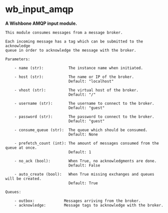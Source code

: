 wb_input_amqp
=============

**A Wishbone AMQP input module.**

    This module consumes messages from a message broker.

    Each incoming message has a tag which can be submitted to the acknowledge
    queue in order to acknowledge the message with the broker.

    Parameters:

        - name (str):           The instance name when initiated.

        - host (str):           The name or IP of the broker.
                                Default: "localhost"

        - vhost (str):          The virtual host of the broker.
                                Default: "/"

        - username (str):       The username to connect to the broker.
                                Default: "guest"

        - password (str):       The password to connect to the broker.
                                Default: "guest"

        - consume_queue (str):  The queue which should be consumed.
                                Default: None

        - prefetch_count (int): The amount of messages consumed from the queue at once.
                                Default: 1

        - no_ack (bool):        When True, no acknowledgments are done.
                                Default: False

        - auto_create (bool):   When True missing exchanges and queues will be created.
                                Default: True

    Queues:

        - outbox:             Messages arriving from the broker.
        - acknowledge:        Message tags to acknowledge with the broker.